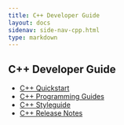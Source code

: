 ```yaml
---
title: C++ Developer Guide
layout: docs
sidenav: side-nav-cpp.html
type: markdown
---
```


## C++ Developer Guide

* [C++ Quickstart](cpp/quickstart)
* [C++ Programming Guides](cpp/guides/)
* [C++ Styleguide](cpp/resources/styleguide)
* [C++ Release Notes](cpp/resources/releasenotes)
